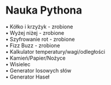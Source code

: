 <h1>Nauka Pythona</h1>
•	Kółko i krzyżyk - zrobione <br>
•	Wyżej niżej - zrobione  <br>
•	Szyfrowanie rot - zrobione <br>
•	Fizz Buzz - zrobione <br>
•	Kalkulator temperatury/wagi/odległości <br>
•	Kamień/Papier/Nożyce <br>
•	Wisielec <br>
•	Generator losowych słów <br>
•	Generator Haseł <br>
